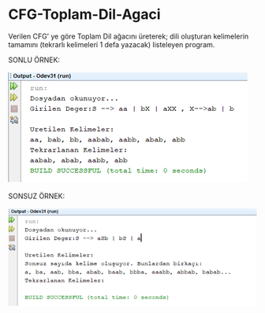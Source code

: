 # CFG-Toplam-Dil-Agaci
Verilen CFG’ ye göre Toplam Dil ağacını üreterek; dili oluşturan kelimelerin tamamını (tekrarlı kelimeleri 1 defa yazacak) listeleyen program.


SONLU ÖRNEK:<br><br>
![alt text](https://github.com/bilalemirgunay/CFG-Toplam-Dil-Agaci/blob/main/sonluOrnek.png)
<br>
<br>
SONSUZ ÖRNEK:<br><br>
![alt text](https://github.com/bilalemirgunay/CFG-Toplam-Dil-Agaci/blob/main/sonsuzOrnek.png)
